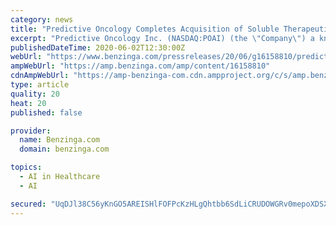 ```yaml
---
category: news
title: "Predictive Oncology Completes Acquisition of Soluble Therapeutics and BioDtech"
excerpt: "Predictive Oncology Inc. (NASDAQ:POAI) (the \"Company\") a knowledge-driven company focused on applying artificial intelligence"
publishedDateTime: 2020-06-02T12:30:00Z
webUrl: "https://www.benzinga.com/pressreleases/20/06/g16158810/predictive-oncology-completes-acquisition-of-soluble-therapeutics-and-biodtech"
ampWebUrl: "https://amp.benzinga.com/amp/content/16158810"
cdnAmpWebUrl: "https://amp-benzinga-com.cdn.ampproject.org/c/s/amp.benzinga.com/amp/content/16158810"
type: article
quality: 20
heat: 20
published: false

provider:
  name: Benzinga.com
  domain: benzinga.com

topics:
  - AI in Healthcare
  - AI

secured: "UqDJl38C56yKnGO5AREISHlFOFPcKzHLgQhtbb6SdLiCRUDOWGRv0mepoXDSX2BNxikuy1PiQtFLpdKiQqrQdrDaxU8BVF7KF5j2rn8Zl107H3T2eM4vzjpuUWrV/Ws6MEaM6gv9FVp5Lm+lH6Ty6NI2c0RCwFnUf0m0zJKitreAO8+8EbWie2nGDHCxfaMbWzGgilTXy0Lnfs/SC8sDki3M2cBPLFtmqFs8zkg33hg/ve6xWHSe/CR3bX/y8EYUD3EHdnLuAzcepTEufeOPOG/wklp1ONPYYHgZAMx+hptd4f3V5DfnTJzI75hjF+o8;Z2AH14F9V8K7oqH3sZDz4g=="
---
```


